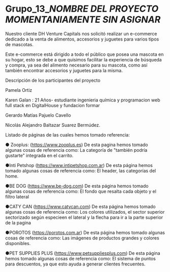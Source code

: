 # Grupo_13_*NOMBRE DEL PROYECTO MOMENTANIAMENTE SIN ASIGNAR*
Nuestro cliente DH Venture Capitals nos solicitó realizar un e-commerce dedicado a la venta de alimentos, accesorios y juguetes para varios tipos de mascotas. 

Este e-commerce está dirigido a todo el público que posea una mascota en su hogar, esto se debe a que quisimos facilitar la experiencia de búsqueda y compra, ya sea del alimento necesario para su mascota, como así también encontrar accesorios y juguetes para la misma.

Descripción de los participantes del proyecto
  
  Pamela Ortiz
    
  Karen Galan : 21 Años- estudiante ingenieria química y programacion web full stack en DigitalHouse y fundacion formar
    
  Gerardo Matías Pajuelo Cavello
    
  Nicolás Alejandro Baltazar Suarez Bermúdez.
        
Listado de páginas de las cuales hemos tomado referencia:

● Zooplus: (https://www.zooplus.es)
De esta pagina hemos tomado algunas cosas de referencia como: La categoría de "también podría gustarte" integrada en el carrito.

●Inti Petshop (https://www.intipetshop.com.ar)
De esta página hemos tomado algunas cosas de referencia como: El header, las categorías del home.

●BE DOG (https://www.be-dog.com)
De esta página hemos tomado algunas cosas de referencia como: El fondo que resalta cada objeto y el filtro lateral 

●CATY CAN (https://www.catycan.com)
De esta página hemos tomado algunas cosas de referencia como: Los colores utilizados, el sector superior sectorizado según especieen el lateral y la flecha para ir a la parte superior de la pagina

●POROTOS (https://porotos.com.ar)
De esta página hemos tomado algunas cosas de referencia como: Las imágenes de productos grandes y colores disponibles.

●PET SUPPLIES PLUS (https://www.petsuppliesplus.com)
De esta página hemos tomado algunas cosas de referencia como: El sistema de puntos para descuentos, ya que esto ayuda a generar clientes frecuentes.
